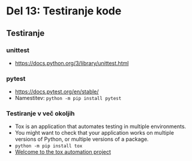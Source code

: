 # Del 13: Testiranje kode

## Testiranje

### unittest
- https://docs.python.org/3/library/unittest.html

### pytest
- https://docs.pytest.org/en/stable/
- Namestitev: `python -m pip install pytest`

### Testiranje v več okoljih
- Tox is an application that automates testing in multiple environments.
- You might want to check that your application works on multiple versions of Python, or multiple versions of a package. 
- `python -m pip install tox`
- [Welcome to the tox automation project](https://tox.readthedocs.io/en/latest/)